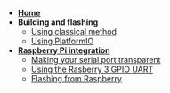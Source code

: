 * **[Home](Home)**
* **Building and flashing**
  * [Using classical method](Building-and-flashing)
  * [Using PlatformIO](PlatformIO-building)
* **[Raspberry Pi integration](Raspberry-Pi-integration)**
  * [Making your serial port transparent](Making-your-serial-port-transparent)
  * [Using the Rasberry 3 GPIO UART](Using-Raspberry-Pi-3-GPIO-UART)
  * [Flashing from Raspberry](Flashing-from-Raspberry)